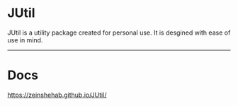 # JUtil
JUtil is a utility package created for personal use. It is desgined with ease of use in mind.

---

# Docs
https://zeinshehab.github.io/JUtil/
